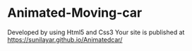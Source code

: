 # Animated-Moving-car
Developed by using Html5 and Css3
 Your site is published at https://sunilayar.github.io/Animatedcar/
